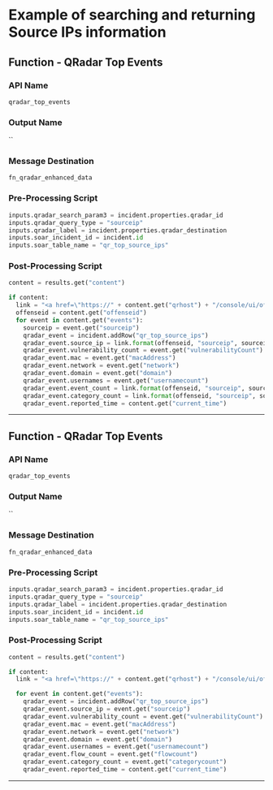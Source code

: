 <!--
    DO NOT MANUALLY EDIT THIS FILE
    THIS FILE IS AUTOMATICALLY GENERATED WITH resilient-sdk codegen
    Generated with resilient-sdk v50.0.151
-->

# Example of searching and returning Source IPs information

## Function - QRadar Top Events

### API Name
`qradar_top_events`

### Output Name
``

### Message Destination
`fn_qradar_enhanced_data`

### Pre-Processing Script
```python
inputs.qradar_search_param3 = incident.properties.qradar_id
inputs.qradar_query_type = "sourceip"
inputs.qradar_label = incident.properties.qradar_destination
inputs.soar_incident_id = incident.id
inputs.soar_table_name = "qr_top_source_ips"
```

### Post-Processing Script
```python
content = results.get("content")

if content:
  link = "<a href=\"https://" + content.get("qrhost") + "/console/ui/offenses/{0}/events?filter={1}%3B%3D%3B%3B{2}&page=1&pagesize=10\" target=\"_blank\">{3}</a>"
  offenseid = content.get("offenseid")
  for event in content.get("events"):
    sourceip = event.get("sourceip")
    qradar_event = incident.addRow("qr_top_source_ips")
    qradar_event.source_ip = link.format(offenseid, "sourceip", sourceip, sourceip)
    qradar_event.vulnerability_count = event.get("vulnerabilityCount")
    qradar_event.mac = event.get("macAddress")
    qradar_event.network = event.get("network")
    qradar_event.domain = event.get("domain")
    qradar_event.usernames = event.get("usernamecount")
    qradar_event.event_count = link.format(offenseid, "sourceip", sourceip, event.get("eventcount"))
    qradar_event.category_count = link.format(offenseid, "sourceip", sourceip, event.get("categorycount"))
    qradar_event.reported_time = content.get("current_time")
```

---

## Function - QRadar Top Events

### API Name
`qradar_top_events`

### Output Name
``

### Message Destination
`fn_qradar_enhanced_data`

### Pre-Processing Script
```python
inputs.qradar_search_param3 = incident.properties.qradar_id
inputs.qradar_query_type = "sourceip"
inputs.qradar_label = incident.properties.qradar_destination
inputs.soar_incident_id = incident.id
inputs.soar_table_name = "qr_top_source_ips"
```

### Post-Processing Script
```python
content = results.get("content")

if content:
  link = "<a href=\"https://" + content.get("qrhost") + "/console/ui/offenses/{0}/events?filter={1}%3B%3D%3B%3B{2}&page=1&pagesize=10\" target=\"_blank\">{3}</a>"

  for event in content.get("events"):
    qradar_event = incident.addRow("qr_top_source_ips")
    qradar_event.source_ip = event.get("sourceip")
    qradar_event.vulnerability_count = event.get("vulnerabilityCount")
    qradar_event.mac = event.get("macAddress")
    qradar_event.network = event.get("network")
    qradar_event.domain = event.get("domain")
    qradar_event.usernames = event.get("usernamecount")
    qradar_event.flow_count = event.get("flowcount")
    qradar_event.category_count = event.get("categorycount")
    qradar_event.reported_time = content.get("current_time")
```

---

